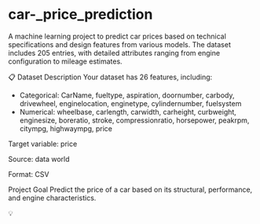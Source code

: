 # car-_price_prediction
A machine learning project to predict car prices based on technical specifications and design features from various models. The dataset includes 205 entries, with detailed attributes ranging from engine configuration to mileage estimates.

📋 Dataset Description
Your dataset has 26 features, including:
- Categorical: CarName, fueltype, aspiration, doornumber, carbody, drivewheel, enginelocation, enginetype, cylindernumber, fuelsystem
- Numerical: wheelbase, carlength, carwidth, carheight, curbweight, enginesize, boreratio, stroke, compressionratio, horsepower, peakrpm, citympg, highwaympg, price

Target variable: price

Source: data world

Format: CSV




 Project Goal
Predict the price of a car based on its structural, performance, and engine characteristics.

💡
